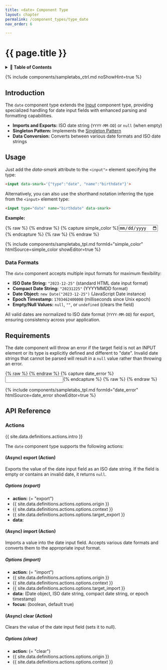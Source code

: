 ```yaml
---
title: «date» Component Type
layout: chapter
permalink: /component_types/type_date
nav_order: 6

---
```


# {{ page.title }}

<details class="chaptertoc">
<summary>
<strong>📖 Table of Contents</strong>
</summary>

  {{ "
<!-- vim-markdown-toc GitLab -->

* [Introduction](#introduction)
* [Usage](#usage)
    * [Data Formats](#data-formats)
* [Requirements](#requirements)
* [API Reference](#api-reference)
    * [Actions](#actions)
        * [(Async) export (Action)](#async-export-action)
            * [Options (export)](#options-export)
        * [(Async) import (Action)](#async-import-action)
            * [Options (import)](#options-import)
        * [(Async) clear (Action)](#async-clear-action)
            * [Options (clear)](#options-clear)

<!-- vim-markdown-toc -->
       " | markdownify }}

</details>

{% include components/sampletabs_ctrl.md noShowHint=true %}

## Introduction

The `date` component type extends the [Input](/component_types/type_input)
component type, providing specialized handling for date input fields with
enhanced parsing and formatting capabilities.

- **Imports and Exports:** ISO date string (`YYYY-MM-DD`) or `null` (when empty)
- **Singleton Pattern:** Implements the [Singleton Pattern](/getting_started/core_component_types#the-singleton-pattern)
- **Data Conversion:** Converts between various date formats and ISO date strings

## Usage

Just add the *data-smark* attribute to the `<input">` element specifying the type:

```html
<input data-smark='{"type":"date", "name":"birthdate"}'>
```

Alternatively, you can also use the shorthand notation inferring the type from the `<input>` element type:

```html
<input type="date" name="birthdate" data-smark>
```


**Example:**


{% raw %} <!-- simple_color {{{ --> {% endraw %}
{% capture simple_color
%}<input type="date" name="birthdate" data-smark>{%
endcapture %}
{% raw %} <!-- }}} --> {% endraw %}

{% include components/sampletabs_tpl.md
    formId="simple_color"
    htmlSource=simple_color
    showEditor=true
%}


### Data Formats

The `date` component accepts multiple input formats for maximum flexibility:

- **ISO Date String:** `"2023-12-25"` (standard HTML date input format)
- **Compact Date String:** `"20231225"` (YYYYMMDD format)
- **Date Object:** `new Date("2023-12-25")` (JavaScript Date instance)
- **Epoch Timestamp:** `1703462400000` (milliseconds since Unix epoch)
- **Empty/Null Values:** `null`, `""`, or `undefined` (clears the field)

All valid dates are normalized to ISO date format (`YYYY-MM-DD`) for export,
ensuring consistency across your application.

## Requirements

The date component will throw an error if the target field is not an INPUT
element or its type is explicitly defined and different to "date". Invalid date
strings that cannot be parsed will result in a `null` value rather than
throwing an error.

{% raw %} <!-- date_error {{{ --> {% endraw %}
{% capture date_error
%}<input type="text" name="birthday" data-smark='{"type":"date"}'>{%
endcapture %}
{% raw %} <!-- }}} --> {% endraw %}

{% include components/sampletabs_tpl.md
    formId="date_error"
    htmlSource=date_error
    showEditor=true
%}


## API Reference

### Actions

{{ site.data.definitions.actions.intro }}

The `date` component type supports the following actions:

#### (Async) export (Action)

Exports the value of the date input field as an ISO date string. If the field is empty or contains an invalid date, it returns `null`.

##### Options (export)

  * **action:** (= "export")
  * {{ site.data.definitions.actions.options.origin }}
  * {{ site.data.definitions.actions.options.context }}
  * {{ site.data.definitions.actions.options.target_export }}
  * **data:**

#### (Async) import (Action)

Imports a value into the date input field. Accepts various date formats and converts them to the appropriate input format.

##### Options (import)

  * **action:** (= "import")
  * {{ site.data.definitions.actions.options.origin }}
  * {{ site.data.definitions.actions.options.context }}
  * {{ site.data.definitions.actions.options.target_import }}
  * **data:** (Date object, ISO date string, compact date string, or epoch timestamp)
  * **focus:** (boolean, default true)

#### (Async) clear (Action)

Clears the value of the date input field (sets it to null).

##### Options (clear)

  * **action:** (= "clear")
  * {{ site.data.definitions.actions.options.origin }}
  * {{ site.data.definitions.actions.options.context }}
